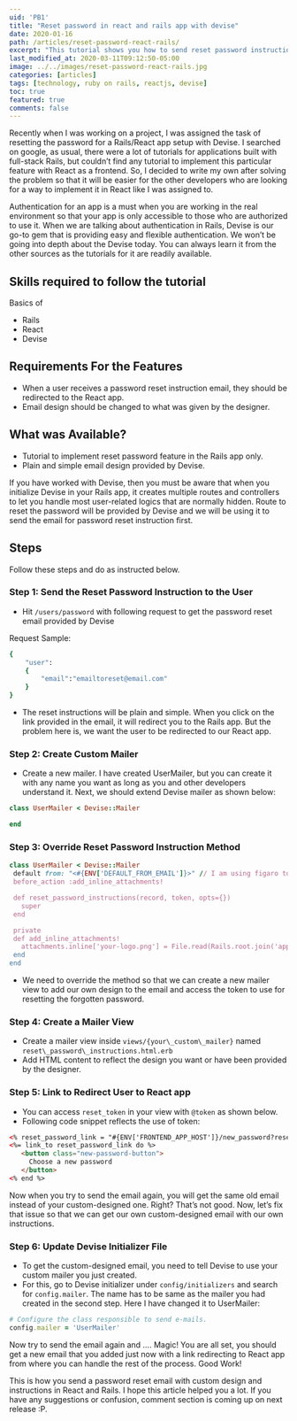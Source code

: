 ```yaml
---
uid: 'PB1'
title: "Reset password in react and rails app with devise"
date: 2020-01-16
path: /articles/reset-password-react-rails/
excerpt: "This tutorial shows you how to send reset password instructions email in React and Rails app. Learn about these steps to reset password for Rails/React app with Devise."
last_modified_at: 2020-03-11T09:12:50-05:00
image: ../../images/reset-password-react-rails.jpg
categories: [articles]
tags: [technology, ruby on rails, reactjs, devise]
toc: true
featured: true
comments: false
---
```


Recently when I was working on a project, I was assigned the task of resetting the password for a Rails/React app setup with Devise. I searched on google, as usual, there were a lot of tutorials for applications built with full-stack Rails, but couldn’t find any tutorial to implement this particular feature with React as a frontend. So, I decided to write my own after solving the problem so that it will be easier for the other developers who are looking for a way to implement it in React like I was assigned to.

Authentication for an app is a must when you are working in the real environment so that your app is only accessible to those who are authorized to use it. When we are talking about authentication in Rails, Devise is our go-to gem that is providing easy and flexible authentication. We won’t be going into depth about the Devise today. You can always learn it from the other sources as the tutorials for it are readily available.

## Skills required to follow the tutorial

Basics of

- Rails
- React
- Devise

## Requirements For the Features

- When a user receives a password reset instruction email, they should be redirected to the React app.
- Email design should be changed to what was given by the designer.

## What was Available?

- Tutorial to implement reset password feature in the Rails app only.
- Plain and simple email design provided by Devise.

If you have worked with Devise, then you must be aware that when you initialize Devise in your Rails app, it creates multiple routes and controllers to let you handle most user-related logics that are normally hidden. Route to reset the password will be provided by Devise and we will be using it to send the email for password reset instruction first.

## Steps

Follow these steps and do as instructed below.

### Step 1: Send the Reset Password Instruction to the User

- Hit `/users/password` with following request to get the password reset email provided by Devise

Request Sample:

```ruby
{
    "user":
    {
        "email":"emailtoreset@email.com"
    }
}
```

- The reset instructions will be plain and simple. When you click on the link provided in the email, it will redirect you to the Rails app. But the problem here is, we want the user to be redirected to our React app.

### Step 2: Create Custom Mailer

- Create a new mailer. I have created UserMailer, but you can create it with any name you want as long as you and other developers understand it. Next, we should extend Devise mailer as shown below:

```ruby
class UserMailer < Devise::Mailer

end
```

### Step 3: Override Reset Password Instruction Method

```ruby
class UserMailer < Devise::Mailer
 default from: "<#{ENV['DEFAULT_FROM_EMAIL']}>" // I am using figaro to store environment variables so I am accessing email from the application.yml file with this code
 before_action :add_inline_attachments!

 def reset_password_instructions(record, token, opts={})
   super
 end

 private
 def add_inline_attachments!
   attachments.inline['your-logo.png'] = File.read(Rails.root.join('app/assets/images/your-logo.png'))
 end
end
```

- We need to override the method so that we can create a new mailer view to add our own design to the email and access the token to use for resetting the forgotten password.

### Step 4: Create a Mailer View

- Create a mailer view inside `views/{your\_custom\_mailer}` named `reset\_password\_instructions.html.erb`
- Add HTML content to reflect the design you want or have been provided by the designer.

### Step 5: Link to Redirect User to React app

- You can access `reset_token` in your view with `@token` as shown below.
- Following code snippet reflects the use of token:

```html
<% reset_password_link = "#{ENV['FRONTEND_APP_HOST']}/new_password?reset_token=#{@token}" %>
<%= link_to reset_password_link do %>
   <button class="new-password-button">
     Choose a new password
   </button>
<% end %>
```

Now when you try to send the email again, you will get the same old email instead of your custom-designed one. Right? That’s not good. Now, let’s fix that issue so that we can get our own custom-designed email with our own instructions.

### Step 6: Update Devise Initializer File

- To get the custom-designed email, you need to tell Devise to use your custom mailer you just created.
- For this, go to Devise initializer under `config/initializers` and search for `config.mailer`. The name has to be same as the mailer you had created in the second step. Here I have changed it to UserMailer:

```ruby
# Configure the class responsible to send e-mails.
config.mailer = 'UserMailer'
```

Now try to send the email again and …. Magic! You are all set, you should get a new email that you added just now with a link redirecting to React app from where you can handle the rest of the process. Good Work!

This is how you send a password reset email with custom design and instructions in React and Rails. I hope this article helped you a lot. If you have any suggestions or confusion, comment section is coming up on next release :P.